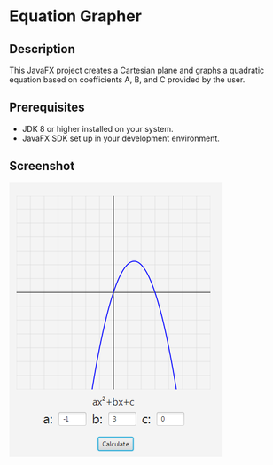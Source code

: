 # Equation Grapher

## Description
This JavaFX project creates a Cartesian plane and graphs a quadratic equation based on coefficients A, B, and C provided by the user.

## Prerequisites
- JDK 8 or higher installed on your system.
- JavaFX SDK set up in your development environment.

## Screenshot 
![Screenshot](Image.png)
